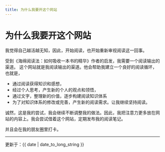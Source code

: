 ```yaml
---
title: 为什么我要开这个网站
---
```


# 为什么我要开这个网站

我觉得自己越活越无知，因此，开始阅读，也开始重新审视阅读这一回事。

受到《海绵阅读法：如何吸收一本书的精华》作者的启发，我需要一个阅读输出的渠道。
这个网站就是我阅读输出的渠道。他会帮助我建立一个良好的阅读循环，也就是，

- 通过阅读获得知识和感想， 
- 经过个人思考，产生新的个人的观点和领悟，
- 通过文字，整理新的价值，逐步构建阅读知识体系
- 为了对知识体系的修改或完善，产生新的阅读需求。让我继续坚持阅读。

诚然，这是我的尝试，我会继续不断调整我的做法。因此，我把注意力更多放在网站的内容上。我会尝试借着这个网站，定期发布我的阅读笔记。

并且会在我的朋友圈里打卡。


---
更新于：{{ date | date_to_long_string }}